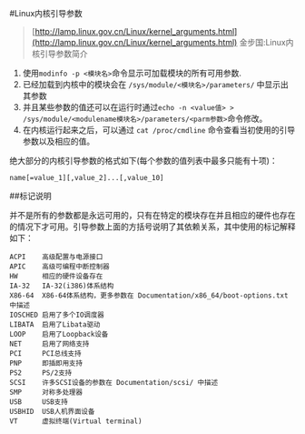 #Linux内核引导参数
>[http://lamp.linux.gov.cn/Linux/kernel_arguments.html](http://lamp.linux.gov.cn/Linux/kernel_arguments.html) 金步国:Linux内核引导参数简介


1. 使用`modinfo -p <模块名>`命令显示可加载模块的所有可用参数.
2. 已经加载到内核中的模块会在 `/sys/module/<模块名>/parameters/` 中显示出其参数
3. 并且某些参数的值还可以在运行时通过`echo -n <value值> > /sys/module/<modulename模块名>/parameters/<parm参数>`命令修改。
4. 在内核运行起来之后，可以通过 `cat /proc/cmdline` 命令查看当初使用的引导参数以及相应的值。

绝大部分的内核引导参数的格式如下(每个参数的值列表中最多只能有十项)：

`name[=value_1][,value_2]...[,value_10]`

##标记说明

并不是所有的参数都是永远可用的，只有在特定的模块存在并且相应的硬件也存在的情况下才可用。引导参数上面的方括号说明了其依赖关系，其中使用的标记解释如下：
``` 
ACPI    高级配置与电源接口
APIC    高级可编程中断控制器
HW      相应的硬件设备存在
IA-32   IA-32(i386)体系结构
X86-64  X86-64体系结构，更多参数在 Documentation/x86_64/boot-options.txt 中描述
IOSCHED 启用了多个IO调度器
LIBATA  启用了Libata驱动
LOOP    启用了Loopback设备
NET     启用了网络支持
PCI     PCI总线支持
PNP     即插即用支持
PS2     PS/2支持
SCSI    许多SCSI设备的参数在 Documentation/scsi/ 中描述
SMP     对称多处理器
USB     USB支持
USBHID  USB人机界面设备
VT      虚拟终端(Virtual terminal)
```
